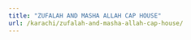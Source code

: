 ```yaml
---
title: "ZUFALAH AND MASHA ALLAH CAP HOUSE"
url: /karachi/zufalah-and-masha-allah-cap-house/
---
```

